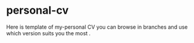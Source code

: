 # personal-cv
Here is template of my-personal CV you can browse in branches and use which version suits you the most .
